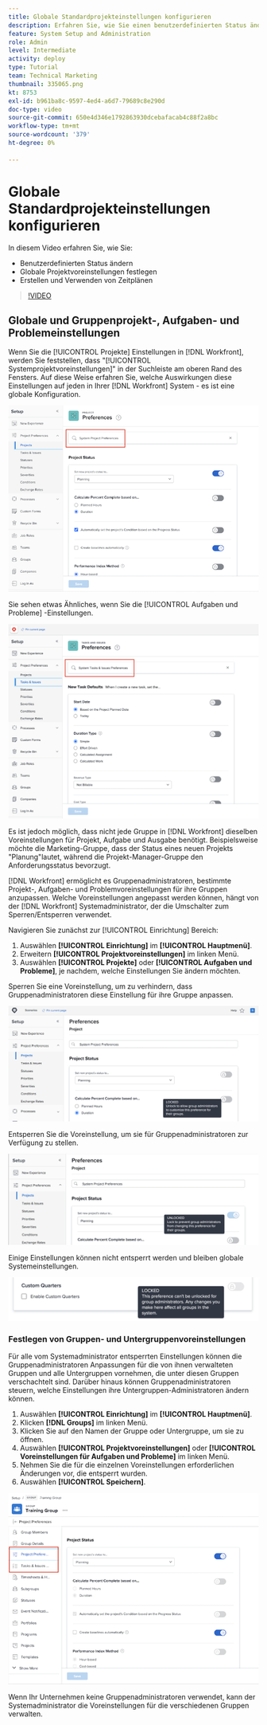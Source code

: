 ```yaml
---
title: Globale Standardprojekteinstellungen konfigurieren
description: Erfahren Sie, wie Sie einen benutzerdefinierten Status ändern, globale Projektvoreinstellungen festlegen und Zeitpläne erstellen, die globale Standardeinstellungen sind.
feature: System Setup and Administration
role: Admin
level: Intermediate
activity: deploy
type: Tutorial
team: Technical Marketing
thumbnail: 335065.png
kt: 8753
exl-id: b961ba8c-9597-4ed4-a6d7-79689c8e290d
doc-type: video
source-git-commit: 650e4d346e1792863930dcebafacab4c88f2a8bc
workflow-type: tm+mt
source-wordcount: '379'
ht-degree: 0%

---
```


# Globale Standardprojekteinstellungen konfigurieren

<!---
21.4 updates have been made
--->

In diesem Video erfahren Sie, wie Sie:

* Benutzerdefinierten Status ändern
* Globale Projektvoreinstellungen festlegen
* Erstellen und Verwenden von Zeitplänen

>[!VIDEO](https://video.tv.adobe.com/v/335065/?quality=12&learn=on)

## Globale und Gruppenprojekt-, Aufgaben- und Problemeinstellungen

Wenn Sie die [!UICONTROL Projekte] Einstellungen in [!DNL Workfront], werden Sie feststellen, dass &quot;[!UICONTROL Systemprojektvoreinstellungen]&quot; in der Suchleiste am oberen Rand des Fensters. Auf diese Weise erfahren Sie, welche Auswirkungen diese Einstellungen auf jeden in Ihrer [!DNL Workfront] System - es ist eine globale Konfiguration.

![[!UICONTROL Projektvoreinstellungen] Seite in [!UICONTROL Einrichtung]](assets/admin-fund-system-project-preferences-1.png)

Sie sehen etwas Ähnliches, wenn Sie die [!UICONTROL Aufgaben und Probleme] -Einstellungen.

![[!UICONTROL Voreinstellungen für Aufgaben und Probleme] in [!UICONTROL Einrichtung]](assets/admin-fund-task-issue-preferences-2.png)

Es ist jedoch möglich, dass nicht jede Gruppe in [!DNL Workfront] dieselben Voreinstellungen für Projekt, Aufgabe und Ausgabe benötigt. Beispielsweise möchte die Marketing-Gruppe, dass der Status eines neuen Projekts &quot;Planung&quot;lautet, während die Projekt-Manager-Gruppe den Anforderungsstatus bevorzugt.

[!DNL Workfront] ermöglicht es Gruppenadministratoren, bestimmte Projekt-, Aufgaben- und Problemvoreinstellungen für ihre Gruppen anzupassen. Welche Voreinstellungen angepasst werden können, hängt von der [!DNL Workfront] Systemadministrator, der die Umschalter zum Sperren/Entsperren verwendet.

Navigieren Sie zunächst zur [!UICONTROL Einrichtung] Bereich:

1. Auswählen **[!UICONTROL Einrichtung]** im **[!UICONTROL Hauptmenü]**.
1. Erweitern **[!UICONTROL Projektvoreinstellungen]** im linken Menü.
1. Auswählen **[!UICONTROL Projekte]** oder **[!UICONTROL Aufgaben und Probleme]**, je nachdem, welche Einstellungen Sie ändern möchten.

Sperren Sie eine Voreinstellung, um zu verhindern, dass Gruppenadministratoren diese Einstellung für ihre Gruppe anpassen.

![Gesperrte Präferenznachricht](assets/admin-fund-preferences-locked-3.png)

Entsperren Sie die Voreinstellung, um sie für Gruppenadministratoren zur Verfügung zu stellen.

![Entsperrte Präferenznachricht](assets/admin-fund-preferences-unlocked-4.png)

Einige Einstellungen können nicht entsperrt werden und bleiben globale Systemeinstellungen.

![Gesperrte Präferenznachricht](assets/admin-fund-preferences-always-locked-5.png)

### Festlegen von Gruppen- und Untergruppenvoreinstellungen

Für alle vom Systemadministrator entsperrten Einstellungen können die Gruppenadministratoren Anpassungen für die von ihnen verwalteten Gruppen und alle Untergruppen vornehmen, die unter diesen Gruppen verschachtelt sind. Darüber hinaus können Gruppenadministratoren steuern, welche Einstellungen ihre Untergruppen-Administratoren ändern können.

1. Auswählen **[!UICONTROL Einrichtung]** im **[!UICONTROL Hauptmenü]**.
1. Klicken **[!DNL Groups]** im linken Menü.
1. Klicken Sie auf den Namen der Gruppe oder Untergruppe, um sie zu öffnen.
1. Auswählen **[!UICONTROL Projektvoreinstellungen]** oder **[!UICONTROL Voreinstellungen für Aufgaben und Probleme]** im linken Menü.
1. Nehmen Sie die für die einzelnen Voreinstellungen erforderlichen Änderungen vor, die entsperrt wurden.
1. Auswählen **[!UICONTROL Speichern]**.

![[!UICONTROL Projektstatus] Abschnitt [!UICONTROL Gruppe] page](assets/admin-fund-group-preferences.png)

Wenn Ihr Unternehmen keine Gruppenadministratoren verwendet, kann der Systemadministrator die Voreinstellungen für die verschiedenen Gruppen verwalten.

<!---
learn more URLs and guides
Create or edit a group status 
Group administrators 
Configure system-wide project preferences 
Configure project preferences for a group 
Configure task and issue preferences for a group 
Create and modify a group’s schedule 
--->
